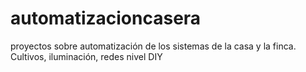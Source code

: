 # automatizacioncasera
proyectos sobre automatización de los sistemas de la casa y la finca. Cultivos, iluminación, redes nivel DIY
